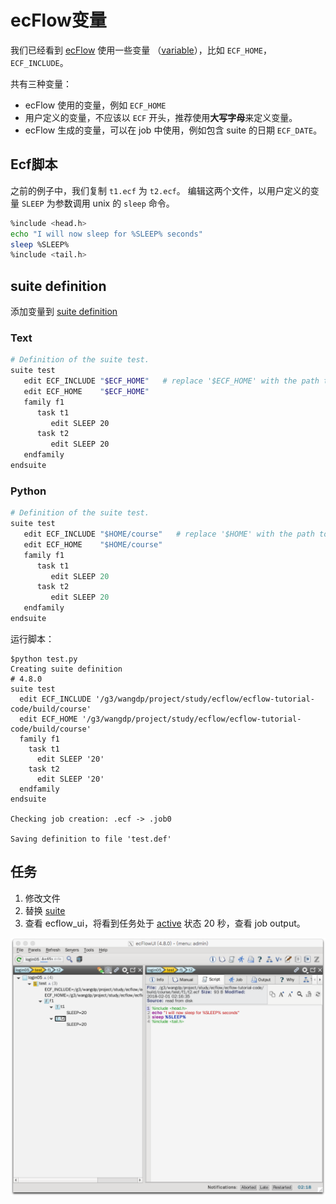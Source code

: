 # ecFlow变量

我们已经看到 [ecFlow](https://software.ecmwf.int/wiki/display/ECFLOW/Glossary#term-ecflow) 使用一些变量
（[variable](https://software.ecmwf.int/wiki/display/ECFLOW/Glossary#term-variable)），比如 `ECF_HOME`，`ECF_INCLUDE`。

共有三种变量：

* ecFlow 使用的变量，例如 `ECF_HOME`
* 用户定义的变量，不应该以 `ECF` 开头，推荐使用**大写字母**来定义变量。
* ecFlow 生成的变量，可以在 job 中使用，例如包含 suite 的日期 `ECF_DATE`。

## Ecf脚本

之前的例子中，我们复制 `t1.ecf` 为 `t2.ecf`。
编辑这两个文件，以用户定义的变量 `SLEEP` 为参数调用 unix 的 `sleep` 命令。

```bash
%include <head.h>
echo "I will now sleep for %SLEEP% seconds"
sleep %SLEEP%
%include <tail.h>
```

## suite definition

添加变量到 [suite definition](https://software.ecmwf.int/wiki/display/ECFLOW/Glossary#term-suite-definition)

### Text

```bash
# Definition of the suite test.
suite test
   edit ECF_INCLUDE "$ECF_HOME"   # replace '$ECF_HOME' with the path to your ECF_HOME directory
   edit ECF_HOME    "$ECF_HOME"
   family f1
      task t1
         edit SLEEP 20
      task t2
         edit SLEEP 20
   endfamily
endsuite
```

### Python

```py
# Definition of the suite test.
suite test
   edit ECF_INCLUDE "$HOME/course"   # replace '$HOME' with the path to your home directory
   edit ECF_HOME    "$HOME/course"
   family f1
      task t1
         edit SLEEP 20
      task t2
         edit SLEEP 20
   endfamily
endsuite
```

运行脚本：

```
$python test.py
Creating suite definition
# 4.8.0
suite test
  edit ECF_INCLUDE '/g3/wangdp/project/study/ecflow/ecflow-tutorial-code/build/course'
  edit ECF_HOME '/g3/wangdp/project/study/ecflow/ecflow-tutorial-code/build/course'
  family f1
    task t1
      edit SLEEP '20'
    task t2
      edit SLEEP '20'
  endfamily
endsuite

Checking job creation: .ecf -> .job0

Saving definition to file 'test.def'
```

## 任务

1. 修改文件
2. 替换 [suite](https://software.ecmwf.int/wiki/display/ECFLOW/Glossary#term-suite)
3. 查看 ecflow_ui，将看到任务处于 [active](https://software.ecmwf.int/wiki/display/ECFLOW/Glossary#term-active) 状态 20 秒，查看 job output。

![](./asset/add_variables.png)

